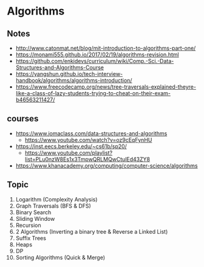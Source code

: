 # Algorithms

## Notes

- http://www.catonmat.net/blog/mit-introduction-to-algorithms-part-one/
- https://monami555.github.io/2017/02/19/algorithms-revision.html
- https://github.com/enkidevs/curriculum/wiki/Comp.-Sci.-Data-Structures-and-Algorithms-Course
- https://yangshun.github.io/tech-interview-handbook/algorithms/algorithms-introduction/
- https://www.freecodecamp.org/news/tree-traversals-explained-theyre-like-a-class-of-lazy-students-trying-to-cheat-on-their-exam-b46563211427/

## courses

- https://www.jomaclass.com/data-structures-and-algorithms
  - https://www.youtube.com/watch?v=oz9cEqFynHU
- https://inst.eecs.berkeley.edu/~cs61b/sp20/
  - https://www.youtube.com/playlist?list=PLu0nzW8Es1x3TmpwQRLMQwCtulEd43ZY8
- https://www.khanacademy.org/computing/computer-science/algorithms

## Topic

1. Logarithm (Complexity Analysis)
2. Graph Traversals (BFS & DFS)
3. Binary Search
4. Sliding Window
5. Recursion
6. 2 Algorithms (Inverting a binary tree & Reverse a Linked List)
7. Suffix Trees
8. Heaps
9.  DP
10. Sorting Algorithms (Quick & Merge)
